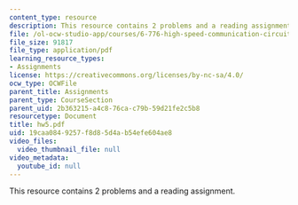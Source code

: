 ```yaml
---
content_type: resource
description: This resource contains 2 problems and a reading assignment.
file: /ol-ocw-studio-app/courses/6-776-high-speed-communication-circuits-spring-2005/19caa0849257f8d85d4ab54efe604ae8_hw5.pdf
file_size: 91817
file_type: application/pdf
learning_resource_types:
- Assignments
license: https://creativecommons.org/licenses/by-nc-sa/4.0/
ocw_type: OCWFile
parent_title: Assignments
parent_type: CourseSection
parent_uid: 2b363215-a4c8-76ca-c79b-59d21fe2c5b8
resourcetype: Document
title: hw5.pdf
uid: 19caa084-9257-f8d8-5d4a-b54efe604ae8
video_files:
  video_thumbnail_file: null
video_metadata:
  youtube_id: null
---
```

This resource contains 2 problems and a reading assignment.